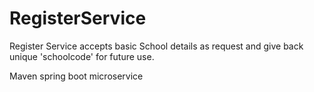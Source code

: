 # RegisterService

Register Service accepts basic School details as request and give back unique 'schoolcode' for future use.

Maven spring boot microservice


